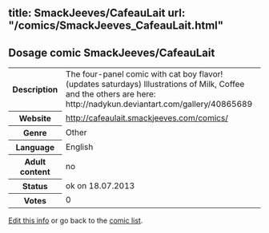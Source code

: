 title: SmackJeeves/CafeauLait
url: "/comics/SmackJeeves_CafeauLait.html"
---
Dosage comic SmackJeeves/CafeauLait
-----------------------------------------

<p id="msg"></p>
<script type="text/javascript">
if (window.location.search === '?edit_info_mail=sent_ok') {
  var elem = document.getElementById("msg");
  elem.innerHTML = 'Edited information sucessfully sent for review, which is usually done daily. Thanks!';
  elem.className = 'ok';
}
</script>
<table class="comicinfo">
<tr>
<th>Description</th><td>The four-panel comic with cat boy flavor! (updates saturdays) Illustrations of Milk, Coffee and the others are here: http://nadykun.deviantart.com/gallery/40865689</td>
</tr>
<tr>
<th>Website</th><td><a href="http://cafeaulait.smackjeeves.com/comics/">http://cafeaulait.smackjeeves.com/comics/</a></td>
</tr>
<tr>
<th>Genre</th><td>Other</td>
</tr>
<tr>
<th>Language</th><td>English</td>
</tr>
<tr>
<th>Adult content</th><td>no</td>
</tr>
<tr>
<th>Status</th><td>ok on 18.07.2013</td>
</tr>
<tr>
<th>Votes</th><td>0</td>
</tr>
</table>

[Edit this info](SmackJeeves_CafeauLait_edit.html) or go back to the [comic list](../comic-index.html).
